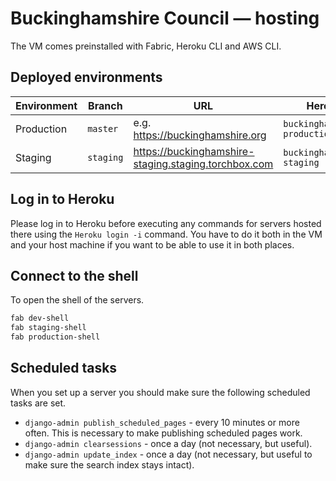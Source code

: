 # Buckinghamshire Council — hosting

The VM comes preinstalled with Fabric, Heroku CLI and AWS CLI.

## Deployed environments

| Environment | Branch    | URL                                                  | Heroku                       |
| ----------- | --------- | ---------------------------------------------------- | ---------------------------- |
| Production  | `master`  | e.g. https://buckinghamshire.org                     | `buckinghamshire-production` |
| Staging     | `staging` | https://buckinghamshire-staging.staging.torchbox.com | `buckinghamshire-staging`    |

## Log in to Heroku

Please log in to Heroku before executing any commands for servers hosted there
using the `Heroku login -i` command. You have to do it both in the VM and your
host machine if you want to be able to use it in both places.

## Connect to the shell

To open the shell of the servers.

```bash
fab dev-shell
fab staging-shell
fab production-shell
```

## Scheduled tasks

When you set up a server you should make sure the following scheduled tasks are set.

- `django-admin publish_scheduled_pages` - every 10 minutes or more often. This is necessary to make publishing scheduled pages work.
- `django-admin clearsessions` - once a day (not necessary, but useful).
- `django-admin update_index` - once a day (not necessary, but useful to make sure the search index stays intact).
